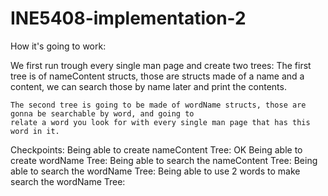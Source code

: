 # INE5408-implementation-2

How it's going to work:

We first run trough every single man page and create two trees:
    The first tree is of nameContent structs, those are structs made of a name and a content, we can search those
    by name later and print the contents.

    The second tree is going to be made of wordName structs, those are gonna be searchable by word, and going to
    relate a word you look for with every single man page that has this word in it.


Checkpoints:
    Being able to create nameContent Tree: OK
    Being able to create wordName Tree:
    Being able to search the nameContent Tree:
    Being able to search the wordName Tree:
    Being able to use 2 words to make search the wordName Tree:
